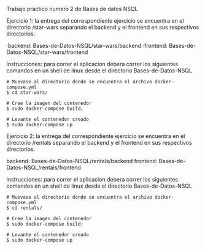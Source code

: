 Trabajo practico numero 2 de Bases de datos NSQL

Ejercicio 1: la entrega del correspondiente ejercicio se encuentra en el directorio /star-wars
separando el backend y el frontend en sus respectivos directorios:

·backend: Bases-de-Datos-NSQL/star-wars/backend
·frontend: Bases-de-Datos-NSQL/star-wars/frontend

Instrucciones: para correr el aplicacion debera correr los siguientes comandos en un shell de linux desde el directorio Bases-de-Datos-NSQL
    
    # Muevase al directorio donde se encuentra el archivo docker-compose.yml
    $ cd star-wars/

    # Cree la imagen del contenedor
    $ sudo docker-compose build;

    # Levante el contenedor creado
    $ sudo docker-compose up


Ejercicio 2: la entrega del correspondiente ejercicio se encuentra en el directorio /rentals
separando el backend y el frontend en sus respectivos directorios.

backend: Bases-de-Datos-NSQL/rentals/backend
frontend: Bases-de-Datos-NSQL/rentals/frontend

Instrucciones: para correr el aplicacion debera correr los siguientes comandos en un shell de linux desde el directorio Bases-de-Datos-NSQL
    
    # Muevase al directorio donde se encuentra el archivo docker-compose.yml
    $ cd rentals/

    # Cree la imagen del contenedor
    $ sudo docker-compose build;

    # Levante el contenedor creado
    $ sudo docker-compose up
